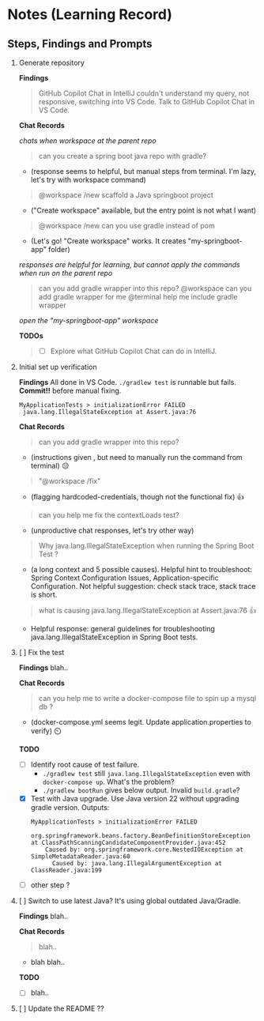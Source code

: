 # Notes (Learning Record)

## Steps, Findings and Prompts
1. Generate repository
   
   **Findings**
   > GitHub Copilot Chat in IntelliJ couldn't understand my query, not responsive, switching into VS Code.
   > Talk to GitHub Copilot Chat in VS Code.
   
   **Chat Records**
   
   _chats when workspace at the parent repo_
   > can you create a spring boot java repo with gradle?
   - (response seems to helpful, but manual steps from terminal. I'm lazy, let's try with workspace command)
   
   > @workspace /new scaffold a Java springboot project
   - ("Create workspace" available, but the entry point is not what I want)
   
   > @workspace /new can you use gradle instead of pom
   - (Let's go! "Create workspace" works. It creates "my-springboot-app" folder)
   
   _responses are helpful for learning, but cannot apply the commands when run on the parent repo_
   > can you add gradle wrapper into this repo?
   > @workspace can you add gradle wrapper for me
   > @terminal help me include gradle wrapper
   
   _open the "my-springboot-app" workspace_

   **TODOs**
   > - [ ] Explore what GitHub Copilot Chat can do in IntelliJ.

2. Initial set up verification
   
   **Findings**
   All done in VS Code. `./gradlew test` is runnable but fails. **Commit!!** before manual fixing.

   ```
   MyApplicationTests > initializationError FAILED
    java.lang.IllegalStateException at Assert.java:76
   ```
   
   **Chat Records**
   > can you add gradle wrapper into this repo?
   - (instructions given , but need to manually run the command from terminal) 😑

   > "@workspace /fix"
   - (flagging hardcoded-credentials, though not the functional fix) 👍

   > can you help me fix the contextLoads test?
   - (unproductive chat responses, let's try other way)

   > Why java.lang.IllegalStateException when running the Spring Boot Test ?
   - (a long context and 5 possible causes). Helpful hint to troubleshoot: Spring Context Configuration Issues, Application-specific Configuration. Not helpful suggestion: check stack trace, stack trace is short.

   > what is causing java.lang.IllegalStateException at Assert.java:76 👍
   - Helpful response: general guidelines for troubleshooting java.lang.IllegalStateException in Spring Boot tests.
3. [ ] Fix the test

   **Findings**
   blah..

   **Chat Records**
   > can you help me to write a docker-compose file to spin up a mysql db ?
   - (docker-compose.yml seems legit. Update application.properties to verify) ⏲️

   **TODO**
   - [ ] Identify root cause of test failure.
     - `./gradlew test` still `java.lang.IllegalStateException` even with `docker-compose up`. What's the problem?
     - `./gradlew bootRun` gives below output. Invalid `build.gradle`?
   - [X] Test with Java upgrade. Use Java version 22 without upgrading gradle version. Outputs:
       ```
       MyApplicationTests > initializationError FAILED
         org.springframework.beans.factory.BeanDefinitionStoreException at ClassPathScanningCandidateComponentProvider.java:452
           Caused by: org.springframework.core.NestedIOException at SimpleMetadataReader.java:60
             Caused by: java.lang.IllegalArgumentException at ClassReader.java:199
       ```
   - [ ] other step ?
4. [ ] Switch to use latest Java? It's using global outdated Java/Gradle.

   **Findings**
   blah..

   **Chat Records**
   > blah..
   - blah blah..

   **TODO**
   - [ ] blah..
5. [ ] Update the README ??